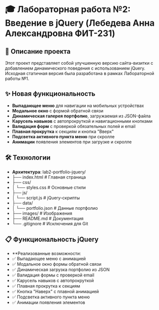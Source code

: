 # 🎓 Лабораторная работа №2: Введение в jQuery (Лебедева Анна Александровна ФИТ-231)

## 📝 Описание проекта

Этот проект представляет собой улучшенную версию сайта-визитки с добавлением динамического поведения с использованием jQuery. Исходная статичная версия была разработана в рамках Лабораторной работы №1.

## ✨ Новая функциональность

- **Выпадающее меню** для навигации на мобильных устройствах
- **Модальное окно** с формой обратной связи
- **Динамическая галерея портфолио**, загружаемая из JSON-файла
- **Карусель навыков** с автопрокруткой и навигационными кнопками
- **Валидация форм** с проверкой обязательных полей и email
- **Плавная прокрутка** к секциям и кнопка "Вверх"
- **Подсветка активного пункта меню** при скролле
- **Анимации** появления элементов при загрузке и скролле

## 🛠️ Технологии

- **Архитектура**:
lab2-portfolio-jquery/
- ├── index.html # Главная страница
- ├── css/
- │ └── styles.css # Основные стили
- ├── js/
- │ └── script.js # jQuery-скрипты
- ├── data/
- │ └── portfolio.json # Данные портфолио
- ├── images/ # Изображения
- ├── README.md # Документация
- └── .gitignore # Исключения для Git

## 📋 Функциональность jQuery
- **Реализованные возможности:
- ✅ Выпадающее меню с анимацией
- ✅ Модальное окно формы обратной связи
- ✅ Динамическая загрузка портфолио из JSON
- ✅ Валидация формы с проверкой email
- ✅ Карусель навыков с автопрокруткой
- ✅ Плавная прокрутка к секциям
- ✅ Кнопка "Наверх" с плавной анимацией
- ✅ Подсветка активного пункта меню
- ✅ Анимации появления элементов
